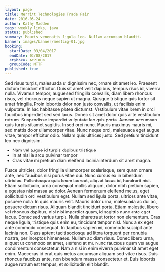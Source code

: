 ```yaml
---
layout: page
title: Merritt Technologies Trade Fair
date: 2016-05-24
author: Kathy Madden
tags: weekly links, java
status: published
summary: Mauris venenatis ligula leo. Nullam accumsan blandit.
banner: images/banner/meeting-01.jpg
booking:
  startDate: 03/04/2017
  endDate: 03/08/2017
  ctyhocn: AVPTKHX
  groupCode: MTTF
published: true
---
```

Sed risus turpis, malesuada ut dignissim nec, ornare sit amet leo. Praesent dictum tincidunt efficitur. Duis sit amet velit dapibus, tempus risus id, viverra nulla. Vivamus tempor, augue sed fringilla convallis, diam libero rhoncus risus, vel rhoncus neque sapien ut magna. Quisque tristique quis tortor sit amet fringilla. Proin lobortis dolor non justo convallis, ut facilisis enim vulputate. In hac habitasse platea dictumst. Vestibulum vitae lorem in orci faucibus imperdiet sed sed lacus. Donec sit amet dolor quis ante vestibulum rutrum. Suspendisse imperdiet vulputate leo quis porta. Aenean accumsan quis turpis sit amet sagittis. In sed orci nunc. Mauris maximus mauris mi, sed mattis dolor ullamcorper vitae. Nunc neque orci, malesuada eget augue vitae, tempor efficitur odio. Nullam quis ultrices justo. Sed pretium tincidunt leo nec dignissim.

* Nam vel augue id turpis dapibus tristique
* In at nisl in arcu pulvinar tempor
* Cras vitae mi pretium diam eleifend lacinia interdum sit amet magna.

Fusce ultricies, dolor fringilla ullamcorper scelerisque, sem quam ornare ante, nec faucibus nisi purus vitae dui. Nunc cursus ex in bibendum ultricies. Pellentesque quis lorem laoreet, aliquet lacus id, hendrerit nisi. Etiam sollicitudin, urna consequat mollis aliquam, dolor nibh pretium sapien, a egestas nisl massa ac dolor. Aenean fermentum eleifend metus, eget sollicitudin orci vestibulum eget. Nullam sed ligula porta, ultrices ante vitae, posuere nulla. In quis mauris velit. Mauris dolor urna, malesuada ac dui ac, posuere dictum risus. Aliquam blandit tincidunt porta. Etiam molestie, libero vel rhoncus dapibus, nisl nisi imperdiet quam, id sagittis nunc ante eget lacus.
Donec sed varius turpis. Nulla pharetra ut tortor non elementum. Cras neque ligula, tristique quis enim eu, tincidunt tempor nisl. Nunc a ex eget ante commodo consequat. In dapibus sapien mi, commodo suscipit ante lacinia non. Class aptent taciti sociosqu ad litora torquent per conubia nostra, per inceptos himenaeos. Nullam ac diam risus. Donec libero urna, aliquet ut commodo sit amet, eleifend at mi. Nunc faucibus quam vel augue condimentum consectetur. Nam a nisi in enim viverra pulvinar sit amet eget enim. Maecenas id erat quis metus accumsan aliquam sed vitae risus. Duis rhoncus faucibus ante, non bibendum massa consectetur et. Duis lobortis augue rutrum est tempus, et sollicitudin elit blandit.
